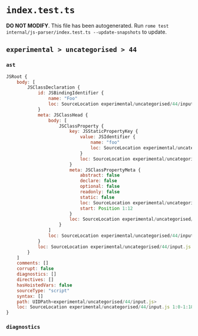 # `index.test.ts`

**DO NOT MODIFY**. This file has been autogenerated. Run `rome test internal/js-parser/index.test.ts --update-snapshots` to update.

## `experimental > uncategorised > 44`

### `ast`

```javascript
JSRoot {
	body: [
		JSClassDeclaration {
			id: JSBindingIdentifier {
				name: "Foo"
				loc: SourceLocation experimental/uncategorised/44/input.js 1:6-1:9 (Foo)
			}
			meta: JSClassHead {
				body: [
					JSClassProperty {
						key: JSStaticPropertyKey {
							value: JSIdentifier {
								name: "foo"
								loc: SourceLocation experimental/uncategorised/44/input.js 1:12-1:15 (foo)
							}
							loc: SourceLocation experimental/uncategorised/44/input.js 1:12-1:15
						}
						meta: JSClassPropertyMeta {
							abstract: false
							declare: false
							optional: false
							readonly: false
							static: false
							loc: SourceLocation experimental/uncategorised/44/input.js 1:12-1:15
							start: Position 1:12
						}
						loc: SourceLocation experimental/uncategorised/44/input.js 1:12-1:16
					}
				]
				loc: SourceLocation experimental/uncategorised/44/input.js 1:0-1:18
			}
			loc: SourceLocation experimental/uncategorised/44/input.js 1:0-1:18
		}
	]
	comments: []
	corrupt: false
	diagnostics: []
	directives: []
	hasHoistedVars: false
	sourceType: "script"
	syntax: []
	path: UIDPath<experimental/uncategorised/44/input.js>
	loc: SourceLocation experimental/uncategorised/44/input.js 1:0-1:18
}
```

### `diagnostics`

```

```

